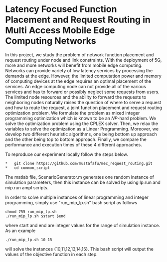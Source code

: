 # Latency Focused Function Placement and Request Routing in Multi Access Mobile Edge Computing Networks

In this project, we study the problem of network function placement and
request routing under node and link constraints. With the deployment of
5G, more and more networks will benefit from mobile edge computing.
Networks can provide variety of low latency services by processing the
demands at the edge. However, the limited computation power and memory
of computing devices at the edge requires an optimal placement of the
services. An edge computing node can not provide all of the various
services and has to forward or possibly neglect some requests from
users. The limited node resources and the ability to forward the
requests to neighboring nodes naturally raises the question of where to
serve a request and how to route the request, a joint function placement
and request routing optimization problem. We formulate the problem as
mixed integer programming optimization which is known to be an *NP*-hard
problem. We solve the optimization problem using the CPLEX solver. Then,
we relax the variables to solve the optimization as a Linear
Programming. Moreover, we develop two different heuristic algorithms,
one being bottom up approach and the other being top to bottom approach.
Finally, we compare the performance and execution times of these 4
different approaches.





To reproduce our experiment locally follow the steps below.

```
*	git clone https://github.com/mustafafu/mec_request_routing.git
*	cd common_script
```
The matlab file, ScenarioGenerator.m generates one random instance of simulation parameters, then this instance can be solved by using lp.run and mip.run ampl scripts.

In order to solve multiple instances of linear programming and integer programming, simply use "run_mip_lp.sh" bash script as follows
```
chmod 755 run_mip_lp.sh
./run_mip_lp.sh $start $end
```
where start and end are integer values for the range of simulation instance. As an example

```
./run_mip_lp.sh 10 15
```
will solve the instances {10,11,12,13,14,15}. This bash script will output the values of the objective function in each step.

